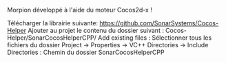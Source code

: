Morpion développé à l'aide du moteur Cocos2d-x !

Télécharger la librairie suivante: https://github.com/SonarSystems/Cocos-Helper
Ajouter au projet le contenu du dossier suivant : Cocos-Helper/SonarCocosHelperCPP/
	Add existing files : Sélectionner tous les fichiers du dossier
	Project -> Properties -> VC++ Directories -> Include Directories : Chemin du dossier SonarCocosHelperCPP